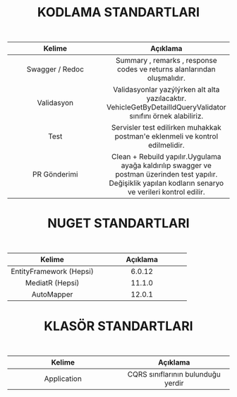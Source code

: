 ﻿<div style="text-align:center; margin-bottom: 50px">
  <h1>KODLAMA STANDARTLARI</h1>
</div>
<table>
  <thead style="align:center">
    <tr>
      <th style="text-align:center; width:50%;">
        <strong>Kelime</strong>
      </th>
      <th style="text-align:center; width:100%;">
        <strong>Açıklama</strong>
      </th>
    </tr>
  </thead>
  <tbody>
    <tr>
      <td style="text-align:center">Swagger / Redoc</td>
      <td style="text-align:center"> Summary , remarks , response codes ve returns alanlarından oluşmalıdır. </td>
    </tr>
    <tr>
      <td style="text-align:center">Validasyon</td>
      <td style="text-align:center"> Validasyonlar yazýlýrken alt alta yazılacaktır. VehicleGetByDetailIdQueryValidator sınıfını örnek alabiliriz. </td>
    </tr>
    <tr>
      <td style="text-align:center">Test</td>
      <td style="text-align:center"> Servisler test edilirken muhakkak postman'e eklenmeli ve kontrol edilmelidir. </td>
    </tr>
    <tr>
      <td style="text-align:center">PR Gönderimi</td>
      <td style="text-align:center"> Clean + Rebuild yapılır.Uygulama ayağa kaldırılıp swagger ve postman üzerinden test yapılır. Değişiklik yapılan kodların senaryo ve verileri kontrol edilir. </td>
    </tr>
  </tbody>
</table>
<div style="text-align:center; margin-bottom: 50px">
  <h1>NUGET STANDARTLARI</h1>
</div>
<table>
  <thead style="align:center">
    <tr>
      <th style="text-align:center; width:50%;">
        <strong>Kelime</strong>
      </th>
      <th style="text-align:center; width:100%;">
        <strong>Açıklama</strong>
      </th>
    </tr>
  </thead>
  <tbody>
    <tr>
      <td style="text-align:center">EntityFramework (Hepsi)</td>
      <td style="text-align:center">6.0.12</td>
    </tr>
    <tr>
      <td style="text-align:center">MediatR (Hepsi)</td>
      <td style="text-align:center">11.1.0</td>
    </tr>
    <tr>
      <td style="text-align:center">AutoMapper</td>
      <td style="text-align:center">12.0.1</td>
    </tr>
  </tbody>
</table>
<div style="text-align:center; margin-bottom: 50px">
  <h1>KLASÖR STANDARTLARI</h1>
</div>
<table>
  <thead style="align:center">
    <tr>
      <th style="text-align:center; width:50%;">
        <strong>Kelime</strong>
      </th>
      <th style="text-align:center; width:100%;">
        <strong>Açıklama</strong>
      </th>
    </tr>
  </thead>
  <tbody>
    <tr>
      <td style="text-align:center">Application</td>
      <td style="text-align:center">CQRS sınıflarının bulunduğu yerdir</td>
    </tr>
  </tbody>
</table>